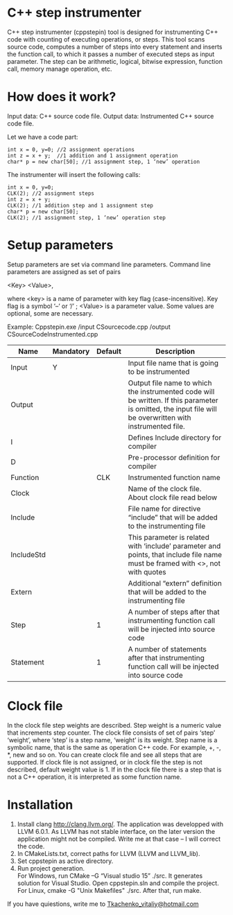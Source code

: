 # C++ step instrumenter

C++ step instrumenter (cppstepin) tool is designed for instrumenting C++ code with counting of executing operations, or steps. This tool scans source code, computes a number of steps into every statement and inserts the function call, to which it passes a number of executed steps as input parameter. The step can be arithmetic, logical, bitwise expression, function call, memory manage operation, etc. 

# How does it work?

Input data: C++ source code file. 
Output data: Instrumented C++ source code file.

Let we have a code part:

```
int x = 0, y=0; //2 assignment operations
int z = x + y;  //1 addition and 1 assignment operation
char* p = new char[50]; //1 assignment step, 1 ‘new’ operation 
```

The instrumenter will insert the following calls:

```
int x = 0, y=0; 
CLK(2); //2 assignment steps
int z = x + y;  
CLK(2); //1 addition step and 1 assignment step
char* p = new char[50]; 
CLK(2); //1 assignment step, 1 ‘new’ operation step
```

# Setup parameters

Setup parameters are set via command line parameters. Command line parameters are assigned as set of pairs

\<Key\> \<Value\>,                 

where \<key\> is a name of parameter with key flag (case-incensitive). Key flag is a symbol ‘–‘  or ‘/’ ;
\<Value\> is a parameter value. Some values are optional, some are necessary.

Example:
Cppstepin.exe /input CSourcecode.cpp /output CSourceCodeInstrumented.cpp

| Name     | Mandatory | Default |Description |
|----------|-----------| ------- |-----------------------------------------------------------------------------------------|
| Input    |     Y     |         | Input file name that is going to be instrumented                                        |
| Output   |           |         | Output file name to which the instrumented code will be written. If this parameter is omitted, the input file will be overwritten with instrumented file.                          |
| I        |           |         | Defines Include directory for compiler                                                  |
| D        |           |         | Pre-processor definition for compiler                                                   |
| Function |           | CLK     | Instrumented function name                                                              |
| Clock    |           |         | Name of the clock file. About clock file read below                                     |
| Include  |           |         | File name for directive “include” that will be added to the instrumenting file          |
| IncludeStd|          |         | This parameter is related with ‘include’ parameter and points, that include file name must be framed with <>, not with quotes|
| Extern   |           |         | Additional “extern” definition that will be added to the instrumenting file             |
| Step     |           | 1       | A number of steps after that instrumenting function call will be injected into source code|
|Statement |           | 1       | A number of statements after that instrumenting function call will be injected into source code|

# Clock file
In the clock file step weights are described. Step weight is a numeric value that increments step counter. The clock file consists of set of pairs ‘step’ ‘weight’, where ‘step’ is a step name, ‘weight’ is its weight. Step name is a symbolic name,  that is the same as operation C++ code. For example, +, -, *, new and so on. You can create clock file and see all steps that are supported.
If clock file is not assigned, or in clock file the step is not described, default weight value is 1.
If in the clock file there is a step that is not a C++ operation, it is interpreted as some function name. 


# Installation

1.	Install clang  http://clang.llvm.org/. 
The application was developped with LLVM 6.0.1. As LLVM has not stable interface, on the later version the application might not be compiled. Write me at that case – I will correct the code.
2.	In CMakeLists.txt, correct paths for LLVM (LLVM and LLVM_lib).
3.	Set cppstepin as active directory.
4.	Run project generation.  
For Windows, run CMake –G “Visual studio 15” ./src. It generates solution for Visual Studio. Open cppstepin.sln and compile the project.
For Linux, cmake -G "Unix Makefiles" ./src. After that, run make.


If you have quiestions, write me to Tkachenko_vitaliy@hotmail.com

